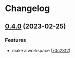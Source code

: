 # Changelog

## [0.4.0](https://github.com/blacha/rust-release-test/compare/b-v0.3.1...b-v0.4.0) (2023-02-25)


### Features

* make a workspace ([70c23f2](https://github.com/blacha/rust-release-test/commit/70c23f27533f26b6b1cad17670bfa347248c9129))
